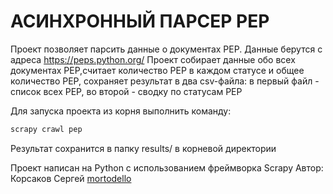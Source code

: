 # АСИНХРОННЫЙ ПАРСЕР PEP

Проект позволяет парсить данные о документах PEP. Данные берутся с адреса
https://peps.python.org/
Проект собирает данные обо всех документах PEP,считает количество PEP в каждом статусе и общее количество PEP, сохраняет результат в два csv-файла: в первый файл - список всех PEP, во второй - сводку по статусам PEP

Для запуска проекта из корня выполнить команду:
```sh
scrapy crawl pep
```
Результат сохранится в папку results/ в корневой директории

Проект написан на Python с использованием фреймворка Scrapy
Автор: Корсаков Сергей [mortodello](https://github.com/mortodello/scrapy_parser_pep)